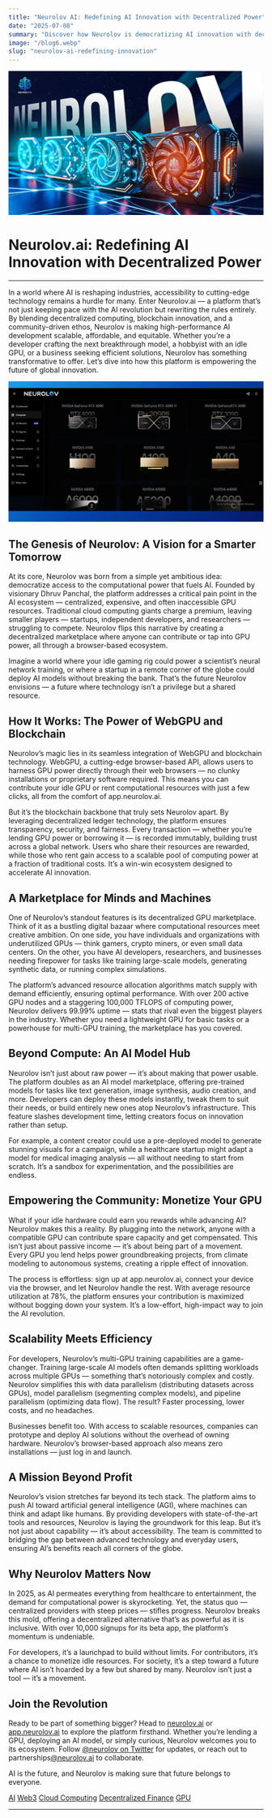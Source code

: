 ```yaml
---
title: "Neurolov AI: Redefining AI Innovation with Decentralized Power"
date: "2025-07-08"
summary: "Discover how Neurolov is democratizing AI innovation with decentralized GPU power and a global community-driven platform."
image: "/blog6.webp"
slug: "neurolov-ai-redefining-innovation"
---
```


![Neurolov AI: Redefining AI Innovation with Decentralized Power](/blog6.webp)

# Neurolov.ai: Redefining AI Innovation with Decentralized Power



---

In a world where AI is reshaping industries, accessibility to cutting-edge technology remains a hurdle for many. Enter Neurolov.ai — a platform that’s not just keeping pace with the AI revolution but rewriting the rules entirely. By blending decentralized computing, blockchain innovation, and a community-driven ethos, Neurolov is making high-performance AI development scalable, affordable, and equitable. Whether you’re a developer crafting the next breakthrough model, a hobbyist with an idle GPU, or a business seeking efficient solutions, Neurolov has something transformative to offer. Let’s dive into how this platform is empowering the future of global innovation.

![Neurolov Global Innovation Graphic](/blog6a.webp)

## The Genesis of Neurolov: A Vision for a Smarter Tomorrow
At its core, Neurolov was born from a simple yet ambitious idea: democratize access to the computational power that fuels AI. Founded by visionary Dhruv Panchal, the platform addresses a critical pain point in the AI ecosystem — centralized, expensive, and often inaccessible GPU resources. Traditional cloud computing giants charge a premium, leaving smaller players — startups, independent developers, and researchers — struggling to compete. Neurolov flips this narrative by creating a decentralized marketplace where anyone can contribute or tap into GPU power, all through a browser-based ecosystem.

Imagine a world where your idle gaming rig could power a scientist’s neural network training, or where a startup in a remote corner of the globe could deploy AI models without breaking the bank. That’s the future Neurolov envisions — a future where technology isn’t a privilege but a shared resource.

## How It Works: The Power of WebGPU and Blockchain
Neurolov’s magic lies in its seamless integration of WebGPU and blockchain technology. WebGPU, a cutting-edge browser-based API, allows users to harness GPU power directly through their web browsers — no clunky installations or proprietary software required. This means you can contribute your idle GPU or rent computational resources with just a few clicks, all from the comfort of app.neurolov.ai.

But it’s the blockchain backbone that truly sets Neurolov apart. By leveraging decentralized ledger technology, the platform ensures transparency, security, and fairness. Every transaction — whether you’re lending GPU power or borrowing it — is recorded immutably, building trust across a global network. Users who share their resources are rewarded, while those who rent gain access to a scalable pool of computing power at a fraction of traditional costs. It’s a win-win ecosystem designed to accelerate AI innovation.

## A Marketplace for Minds and Machines
One of Neurolov’s standout features is its decentralized GPU marketplace. Think of it as a bustling digital bazaar where computational resources meet creative ambition. On one side, you have individuals and organizations with underutilized GPUs — think gamers, crypto miners, or even small data centers. On the other, you have AI developers, researchers, and businesses needing firepower for tasks like training large-scale models, generating synthetic data, or running complex simulations.

The platform’s advanced resource allocation algorithms match supply with demand efficiently, ensuring optimal performance. With over 200 active GPU nodes and a staggering 100,000 TFLOPS of computing power, Neurolov delivers 99.99% uptime — stats that rival even the biggest players in the industry. Whether you need a lightweight GPU for basic tasks or a powerhouse for multi-GPU training, the marketplace has you covered.

## Beyond Compute: An AI Model Hub
Neurolov isn’t just about raw power — it’s about making that power usable. The platform doubles as an AI model marketplace, offering pre-trained models for tasks like text generation, image synthesis, audio creation, and more. Developers can deploy these models instantly, tweak them to suit their needs, or build entirely new ones atop Neurolov’s infrastructure. This feature slashes development time, letting creators focus on innovation rather than setup.

For example, a content creator could use a pre-deployed model to generate stunning visuals for a campaign, while a healthcare startup might adapt a model for medical imaging analysis — all without needing to start from scratch. It’s a sandbox for experimentation, and the possibilities are endless.

## Empowering the Community: Monetize Your GPU
What if your idle hardware could earn you rewards while advancing AI? Neurolov makes this a reality. By plugging into the network, anyone with a compatible GPU can contribute spare capacity and get compensated. This isn’t just about passive income — it’s about being part of a movement. Every GPU you lend helps power groundbreaking projects, from climate modeling to autonomous systems, creating a ripple effect of innovation.

The process is effortless: sign up at app.neurolov.ai, connect your device via the browser, and let Neurolov handle the rest. With average resource utilization at 78%, the platform ensures your contribution is maximized without bogging down your system. It’s a low-effort, high-impact way to join the AI revolution.

## Scalability Meets Efficiency
For developers, Neurolov’s multi-GPU training capabilities are a game-changer. Training large-scale AI models often demands splitting workloads across multiple GPUs — something that’s notoriously complex and costly. Neurolov simplifies this with data parallelism (distributing datasets across GPUs), model parallelism (segmenting complex models), and pipeline parallelism (optimizing data flow). The result? Faster processing, lower costs, and no headaches.

Businesses benefit too. With access to scalable resources, companies can prototype and deploy AI solutions without the overhead of owning hardware. Neurolov’s browser-based approach also means zero installations — just log in and launch.

## A Mission Beyond Profit
Neurolov’s vision stretches far beyond its tech stack. The platform aims to push AI toward artificial general intelligence (AGI), where machines can think and adapt like humans. By providing developers with state-of-the-art tools and resources, Neurolov is laying the groundwork for this leap. But it’s not just about capability — it’s about accessibility. The team is committed to bridging the gap between advanced technology and everyday users, ensuring AI’s benefits reach all corners of the globe.

## Why Neurolov Matters Now
In 2025, as AI permeates everything from healthcare to entertainment, the demand for computational power is skyrocketing. Yet, the status quo — centralized providers with steep prices — stifles progress. Neurolov breaks this mold, offering a decentralized alternative that’s as powerful as it is inclusive. With over 10,000 signups for its beta app, the platform’s momentum is undeniable.

For developers, it’s a launchpad to build without limits. For contributors, it’s a chance to monetize idle resources. For society, it’s a step toward a future where AI isn’t hoarded by a few but shared by many. Neurolov isn’t just a tool — it’s a movement.

## Join the Revolution
Ready to be part of something bigger? Head to [neurolov.ai](https://neurolov.ai) or [app.neurolov.ai](https://app.neurolov.ai) to explore the platform firsthand. Whether you’re lending a GPU, deploying an AI model, or simply curious, Neurolov welcomes you to its ecosystem. Follow [@neurolov on Twitter](https://x.com/neurolov) for updates, or reach out to partnerships[@neurolov.ai](http://app.neurolov.ai) to collaborate.

AI is the future, and Neurolov is making sure that future belongs to everyone.

[AI](https://medium.com/tag/ai?source=post_page-----d482b339f04d---------------------------------------)
[Web3](https://medium.com/tag/web3?source=post_page-----d482b339f04d---------------------------------------)
[Cloud Computing](https://medium.com/tag/cloud-computing?source=post_page-----d482b339f04d---------------------------------------)
[Decentralized Finance](https://medium.com/tag/decentralized-finance?source=post_page-----d482b339f04d---------------------------------------)
[GPU](https://medium.com/tag/gpu?source=post_page-----d482b339f04d---------------------------------------)

---

